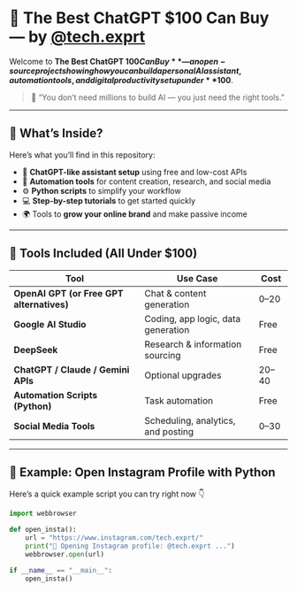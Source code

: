 # 💸 The Best ChatGPT $100 Can Buy — by [@tech.exprt](https://instagram.com/tech.exprt)

Welcome to **The Best ChatGPT $100 Can Buy** — an open-source project showing how you can build a personal AI assistant, automation tools, and digital productivity setup under **$100**.

> 💬 “You don’t need millions to build AI — you just need the right tools.”

---

## 🚀 What’s Inside?

Here’s what you’ll find in this repository:

- 🤖 **ChatGPT-like assistant setup** using free and low-cost APIs  
- 🧩 **Automation tools** for content creation, research, and social media  
- ⚙️ **Python scripts** to simplify your workflow  
- 💻 **Step-by-step tutorials** to get started quickly  
- 🌍 Tools to **grow your online brand** and make passive income  

---

## 🧠 Tools Included (All Under $100)

| Tool | Use Case | Cost |
|------|-----------|------|
| **OpenAI GPT (or Free GPT alternatives)** | Chat & content generation | $0–$20 |
| **Google AI Studio** | Coding, app logic, data generation | Free |
| **DeepSeek** | Research & information sourcing | Free |
| **ChatGPT / Claude / Gemini APIs** | Optional upgrades | $20–$40 |
| **Automation Scripts (Python)** | Task automation | Free |
| **Social Media Tools** | Scheduling, analytics, and posting | $0–$30 |

---

## 🧰 Example: Open Instagram Profile with Python

Here’s a quick example script you can try right now 👇  

```python
import webbrowser

def open_insta():
    url = "https://www.instagram.com/tech.exprt/"
    print("🔗 Opening Instagram profile: @tech.exprt ...")
    webbrowser.open(url)

if __name__ == "__main__":
    open_insta()
